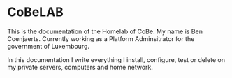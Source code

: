 # CoBeLAB
This is the documentation of the Homelab of CoBe. 
My name is Ben Coenjaerts. Currently working as a Platform Adminsitrator for the government of Luxembourg.

In this documentation I write everything I install, configure, test or delete on my private servers, computers and home network.